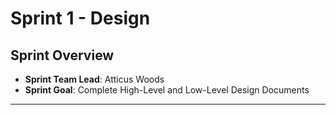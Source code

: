 # Sprint 1 - Design
## Sprint Overview
- **Sprint Team Lead**: Atticus Woods
- **Sprint Goal**: Complete High-Level and Low-Level Design Documents

---
